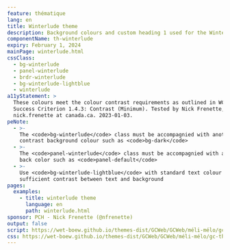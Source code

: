 ```yaml
---
feature: thématique
lang: en
title: Winterlude theme
description: Background colours and custom heading 1 used for the Winterlude campaign
componentName: th-winterlude
expiry: February 1, 2024
mainPage: winterlude.html
cssClass:
  - bg-winterlude
  - panel-winterlude
  - brdr-winterlude
  - bg-winterlude-lightblue
  - winterlude
a11yStatement: >
  These colours meet the colour contrast requirements as outlined in WCAG 2.1 AA
  Success Criterion 1.4.3: Contrast (Minimum). Tested by Nick Frenette,
  nick.frenette at canada.ca. 2023-01-03.
peNote:
  - >-
    The <code>bg-winterlude</code> class must be accompagnied with another dark
    contrast background colour such as <code>bg-dark</code>
  - >-
    The <code>panel-winterlude</code> class must be accompagnied with a fall
    back color such as <code>panel-default</code>
  - >-
    Use <code>bg-winterlude-lightblue</code> with standard text colour to ensure
    sufficient contrast between text and background
pages:
  examples:
    - title: winterlude theme
      language: en
      path: winterlude.html
sponsor: PCH - Nick Frenette (@nfrenette)
output: false
script: https://wet-boew.github.io/themes-dist/GCWeb/GCWeb/méli-mélo/gc-thématique.js
css: https://wet-boew.github.io/themes-dist/GCWeb/GCWeb/méli-mélo/gc-thématique.css
---
```

